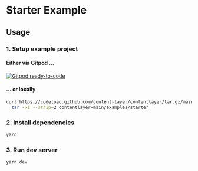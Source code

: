 # Starter Example

## Usage

### 1. Setup example project

#### Either via Gitpod ...

[![Gitpod ready-to-code](https://img.shields.io/badge/Gitpod-ready--to--code-908a85?logo=gitpod)](http://gitpod.io/#GH_OWNER=contentlayerdev,GH_REPO=contentlayer,GH_SUBDIR=examples\starter,GH_COMMAND=yarn/https://github.com/schickling-test/gitpod-open)

#### ... or locally

```sh
curl https://codeload.github.com/content-layer/contentlayer/tar.gz/main | \
  tar -xz --strip=2 contentlayer-main/examples/starter
```

### 2. Install dependencies

```sh
yarn
```

### 3. Run dev server

```sh
yarn dev
```
